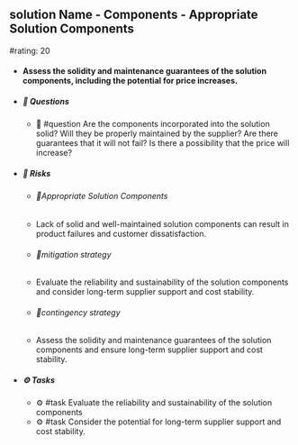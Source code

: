 ## solution Name - Components - Appropriate Solution Components
#rating: 20
- #### Assess the solidity and maintenance guarantees of the solution components, including the potential for price increases.
- ##### 💭 Questions
  - 💭 #question Are the components incorporated into the solution solid? Will they be properly maintained by the supplier? Are there guarantees that it will not fail? Is there a possibility that the price will increase?
- ##### 🚨 Risks

  - ###### 🚨Appropriate Solution Components
  - Lack of solid and well-maintained solution components can result in product failures and customer dissatisfaction.
  - ###### 🚨mitigation strategy
  - Evaluate the reliability and sustainability of the solution components and consider long-term supplier support and cost stability.
  - ###### 🚨contingency strategy
  - Assess the solidity and maintenance guarantees of the solution components and ensure long-term supplier support and cost stability.
- ##### ⚙️ Tasks
  - ⚙️ #task Evaluate the reliability and sustainability of the solution components
  - ⚙️ #task  Consider the potential for long-term supplier support and cost stability.


